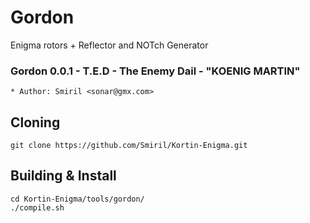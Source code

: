 # Gordon
 Enigma rotors + Reflector and NOTch Generator
### Gordon 0.0.1 - T.E.D - The Enemy Dail - "KOENIG MARTIN"

```
* Author: Smiril <sonar@gmx.com>

```

## Cloning

```
git clone https://github.com/Smiril/Kortin-Enigma.git
```

## Building & Install

```
cd Kortin-Enigma/tools/gordon/
./compile.sh

```

